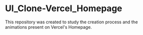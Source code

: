 # UI_Clone-Vercel_Homepage
This repository was created to study the creation process and the animations present on Vercel's Homepage.
